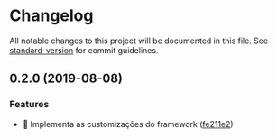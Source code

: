 # Changelog

All notable changes to this project will be documented in this file. See [standard-version](https://github.com/conventional-changelog/standard-version) for commit guidelines.

## 0.2.0 (2019-08-08)


### Features

* 🎸 Implementa as customizações do framework ([fe211e2](https://github.com/ctvoicer/ctstyle/commit/fe211e2))
